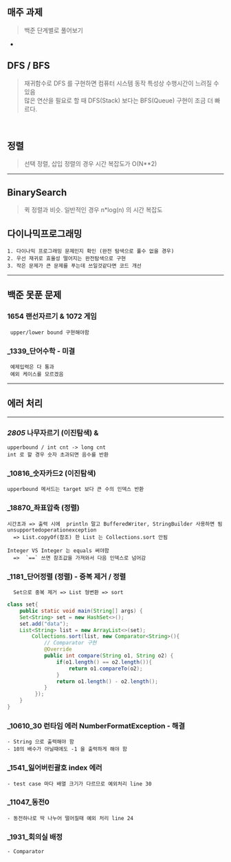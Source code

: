 ##  매주 과제
> 백준  단계별로 풀어보기

-
## DFS / BFS
> 재귀함수로 DFS 를 구현하면 컴퓨터 시스템 동작 특성상 수행시간이 느려질 수 있음 <br/>
> 많은 연산을 필요로 할 때 DFS(Stack) 보다는 BFS(Queue) 구현이 조금 더 빠르다.


<br>

## 정렬
> 선택 정렬, 삽입 정렬의 경우 시간 복잡도가 O(N**2)
<hr/>

## BinarySearch
> 퀵 정렬과 비슷. 일반적인 경우 n*log(n) 의 시간 복잡도
> 

## 다이나믹프로그래밍
    1. 다이나믹 프로그래밍 문제인지 확인 (완전 탐색으로 풀수 없을 경우)
    2. 우선 재귀로 효율성 떨어지는 완전탐색으로 구현
    3. 작은 문제가 큰 문제를 푸는데 쓰일것같다면 코드 개선
    
<hr/>

## 백준 못푼 문제

###  1654 랜선자르기 & 1072 게임
     upper/lower bound 구현해야함

### _1339_단어수학 - 미결
     예제입력은 다 통과
     예외 케이스를 모르겠음


<hr/>

##   에러 처리

<hr>

### _2805_ 나무자르기 (이진탐색) &
    upperbound / int cnt -> long cnt
    int 로 할 경우 숫자 초과되면 음수를 반환

### _10816_숫자카드2 (이진탐색)
    upperbound 메서드는 target 보다 큰 수의 인덱스 반환

### _18870_좌표압축 (정렬)
    시간초과 => 출력 시에  println 말고 BufferedWriter, StringBuilder 사용하면 됨
    unsupportedoperationexception
      => List.copyOf(참조) 한 List 는 Collections.sort 안됨

    Integer VS Integer 는 equals 써야함
      =>  `==` 쓰면 참조값을 가져와서 다음 인덱스로 넘어감

### _1181_단어정렬 (정렬) - 중복 제거 / 정렬
      Set으로 중복 제거 => List 형변환 => sort
```java
class set{
    public static void main(String[] args) {
    Set<String> set = new HashSet<>();
    set.add("data");
    List<String> list = new ArrayList<>(set);
        Collections.sort(list, new Comparator<String>(){
            // Comparator 구현
            @Override
            public int compare(String o1, String o2) {
                if(o1.length() == o2.length()){
                    return o1.compareTo(o2);
                }
                return o1.length() - o2.length();
            }
         });
    }
}
```


### _10610_30 런타임 에러 NumberFormatException - 해결
    - String 으로 출력해야 함 
    - 10의 배수가 아닐때에도 -1 을 출력하게 해야 함
### _1541_잃어버린괄호 index 에러
    - test case 마다 배열 크기가 다르므로 예외처리 line 30
### _11047_동전0
    - 동전하나로 딱 나누어 떨어질때 예외 처리 line 24
### _1931_회의실 배정
    - Comparator
